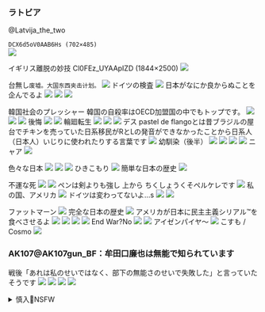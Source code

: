 ### ラトビア
@Latvija_the_two

`DCX6d5oV0AAB6Hs (702×485)`<br>
![](https://pbs.twimg.com/media/DCX6d5oV0AAB6Hs?format=jpg&name=orig)

イギリス離脱の妙技
Cl0FEz_UYAApIZD (1844×2500)
![](https://pbs.twimg.com/media/Cl0FEz_UYAApIZD?format=jpg&name=orig)

台無し`废墟。大国东西夹击计划。`
![](https://pbs.twimg.com/media/DIYUesyUEAUiXDW?format=jpg&name=orig)
ドイツの検査
![](https://pbs.twimg.com/media/DHAX10VUAAAuSqD?format=jpg&name=orig)
日本がなにか良からぬことを企んでるよ
![](https://pbs.twimg.com/media/DAkereeXgAAHc8T.jpg:orig)
![](https://pbs.twimg.com/media/DAker2WXsAA_LsC.jpg:orig)
![](https://pbs.twimg.com/media/DAkesQvXgAE9smY.jpg:orig)

韓国社会のプレッシャー
韓国の自殺率はOECD加盟国の中でもトップです。
![](https://pbs.twimg.com/media/DAOXfMBVYAANNpn.jpg:orig)
![](https://pbs.twimg.com/media/DAOXfd-U0AAawtB.jpg:orig)
![](https://pbs.twimg.com/media/DAOXf08UIAAkUQI.jpg:orig)
後悔
![](https://pbs.twimg.com/media/DLlQ5hEUMAAmIC9.jpg:orig)
![](https://pbs.twimg.com/media/DLlQ52KUEAED4Wd.jpg:orig)
輪廻転生
![](https://pbs.twimg.com/media/DMuCe0xUIAAZK-N.jpg:orig)
![](https://pbs.twimg.com/media/DMuCfE7V4AA9R81.jpg:orig)
![](https://pbs.twimg.com/media/DMuCfaYVoAA0xV_.jpg:orig)
デス
pastel de flangoとは昔ブラジルの屋台でチキンを売っていた日系移民がRとLの発音ができなかったことから日系人（日本人）いじりに使われたりする言葉です
![](https://pbs.twimg.com/media/C21wFnuUsAARucv.jpg:orig)
幼馴染（後半）
![](https://pbs.twimg.com/media/C-bh3UzUMAQHRK5.jpg:orig)
![](https://pbs.twimg.com/media/C-bh3tyU0AA8V-m.jpg:orig)
![](https://pbs.twimg.com/media/C-bh4G0U0AAA9Ul.jpg:orig)
![](https://pbs.twimg.com/media/C-bh4eGV0AElrTf.jpg:orig)
ニャア
![](https://pbs.twimg.com/media/C-4qzn7VYAAexiH.jpg:orig)

色々な日本
![](https://pbs.twimg.com/media/C0IpYgRVQAA73Ts.jpg:orig)
![](https://pbs.twimg.com/media/C0IpY1YUoAAWYRw.jpg:orig)
![](https://pbs.twimg.com/media/C0IpZNaUAAAekro.jpg:orig)
ひきこもり
![](https://pbs.twimg.com/media/DNH6ktmUMAAGYuJ.jpg:orig)
簡単な日本の歴史
![](https://pbs.twimg.com/media/C0L21uoUUAAqf5L.jpg:orig)

不運な死
![](https://pbs.twimg.com/media/DDn2Y1sU0AA6C9U.jpg:orig)
![](https://pbs.twimg.com/media/DDn2ZKMV0AAEcWk.jpg:orig)
ペンは剣よりも強し
上から
ちくしょうくそペルケレです
![](https://pbs.twimg.com/media/C0IeSuNUsAASGDS.jpg:orig)
私の国、アメリカ
![](https://pbs.twimg.com/media/C4MAhqMUEAAZKMW.jpg:orig)
ドイツは変わってないよ…s
![](https://pbs.twimg.com/media/C2tX5pnVEAA3Yg1.jpg:orig)
![](https://pbs.twimg.com/media/C2tX57kVQAEDozE.jpg:orig)

ファットマーン
![](https://pbs.twimg.com/media/C0IlAZbUQAE6jp-.jpg:orig)
完全な日本の歴史
![](https://pbs.twimg.com/media/C13FZ0eUAAE-jOO.jpg:orig)
アメリカが日本に民主主義シリアル™を食べさせるよ
![](http://blog-imgs-88.fc2.com/p/o/l/polandball/20160211120525f85.jpg)
![](http://blog-imgs-88.fc2.com/p/o/l/polandball/201602111205207b6.jpg)
![](http://blog-imgs-88.fc2.com/p/o/l/polandball/201602111205229d1.jpg)
![](http://blog-imgs-88.fc2.com/p/o/l/polandball/20160211120523e54.jpg)
End War?No
![](https://vignette.wikia.nocookie.net/polandball/images/0/08/Fallofempireofjapan.png/revision/latest/scale-to-width-down/222?cb=20171107214920)
![](https://external-preview.redd.it/7adr2a8B2ZDZxzNmwIbUk6y2GEGZ-i2dgNMQDhPx5-c.png?auto=webp&s=59f090e499216847d4726818a4731c027bf9abba)
アイゼンパイヤ～
![](https://pbs.twimg.com/media/EKDy9o2UEAASF1M.jpg:orig)
こすも / Cosmo
![](https://pbs.twimg.com/media/ENWoxN-UYAIyzpT.jpg:orig)

### AK107@AK107gun_BF：牟田口廉也は無能で知られています
戦後「あれは私のせいではなく、部下の無能さのせいで失敗した」と言っていたそうです
![](https://pbs.twimg.com/media/EQBQW2aU0Ac-5rq?format=png&name=orig)
![](https://pbs.twimg.com/media/EQBQW2YVUAA6Py-?format=png&name=orig)
![](https://pbs.twimg.com/media/EQBQW2WUcAEsWS9?format=png&name=orig)
![](https://pbs.twimg.com/media/EQBQW2ZUcAET-dH?format=png&name=orig)

<details><summary>慎入🔞NSFW</summary>

Not Safe For Work
<details><summary>风险自理Use At Your Own Risk🈲</summary>

### zgz治史
![](https://pbs.twimg.com/media/DAVMtkMVYAECnpl.jpg:orig)
![](https://pbs.twimg.com/media/DAVMt8_UIAAJt6k.jpg:orig)
![](https://pbs.twimg.com/media/DAVMuTcV0AAUl2u.jpg:orig)
![](https://pbs.twimg.com/media/DAVMutVU0AES6Vu.jpg:orig)

t湾が領土主張をしようとするよ
![](https://pbs.twimg.com/media/Cv3WAX_UIAASzGm.jpg:orig)
![](https://pbs.twimg.com/media/Cv3WAkZVUAEDfLW.jpg:orig)

私のg、zg
![](https://pbs.twimg.com/media/C1ZeyLSUQAASZoe.jpg:orig)

スープの材料
![](https://pbs.twimg.com/media/C2_d4_8WIAAkRTq.jpg:orig)
![](https://pbs.twimg.com/media/C2_d5R2XEAEVXsP.jpg:orig)
</details>
</details>
